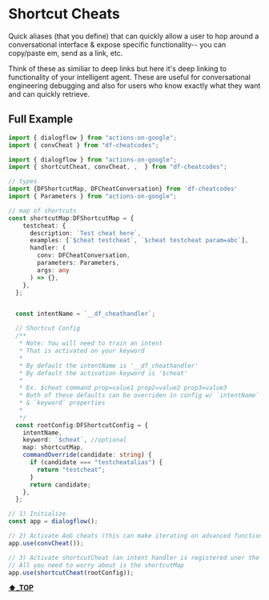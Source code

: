 # Shortcut Cheats

Quick aliases (that you define) that can quickly allow a user to hop around a conversational interface & expose specific functionality-- you can copy/paste em, send as a link, etc.

Think of these as similiar to deep links but here it's deep linking to functionality of your intelligent agent. These are useful for conversational engineering debugging and also for users who know exactly what they want and can quickly retrieve.

## Full Example

```ts
import { dialogflow } from "actions-on-google";
import { convCheat } from "df-cheatcodes";

import { dialogflow } from "actions-on-google";
import { shortcutCheat, convCheat, ,  } from "df-cheatcodes";

// types
import {DFShortcutMap, DFCheatConversation} from 'df-cheatcodes'
import { Parameters } from "actions-on-google";

// map of shortcuts
const shortcutMap:DFShortcutMap = {
    testcheat: {
      description: `Test cheat here`,
      examples: [`$cheat testcheat`, `$cheat testcheat param=abc`],
      handler: (
        conv: DFCheatConversation,
        parameters: Parameters,
        args: any
      ) => {},
    },
  };


  const intentName = `__df_cheathandler`;

  // Shortcut Config
  /**
   * Note: You will need to train an intent
   * That is activated on your keyword
   *
   * By default the intentName is '__df_cheathandler'
   * By default the activation keyword is '$cheat'
   *
   * Ex. $cheat command prop=value1 prop2=value2 prop3=value3
   * Both of these defaults can be overriden in config w/ `intentName`
   * & `keyword` properties
   *
   */
  const rootConfig:DFShortcutConfig = {
    intentName,
    keyword: `$cheat`, //optional
    map: shortcutMap,
    commandOverride(candidate: string) {
      if (candidate === "testcheatalias") {
        return "testcheat";
      }
      return candidate;
    },
  };

// 1) Initialize
const app = dialogflow();

// 2) Activate AoG cheats (this can make iterating on advanced functionality faster/easier, but not strictly necessary)
app.use(convCheat());

// 3) Activate shortcutCheat (an intent handler is registered uner the hood)
// All you need to worry about is the shortcutMap
app.use(shortcutCheat(rootConfig));
```

**[⬆️_TOP](#full-example)**
